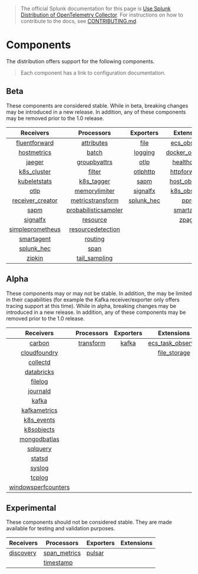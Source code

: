 > The official Splunk documentation for this page is [Use Splunk Distribution of OpenTelemetry Collector](https://docs.splunk.com/Observability/gdi/opentelemetry/resources.html). For instructions on how to contribute to the docs, see [CONTRIBUTING.md](../CONTRIBUTING.md#documentation).

# Components

The distribution offers support for the following components.

> Each component has a link to configuration documentation.

## Beta

These components are considered stable. While in beta, breaking changes may be
introduced in a new release. In addition, any of these components may be
removed prior to the 1.0 release.

|                                                             Receivers                                                             | Processors                                                                                                                                  | Exporters                                                                                                            |                                                            Extensions                                                            |
|:---------------------------------------------------------------------------------------------------------------------------------:| :--------:                                                                                                                                  | :-------:                                                                                                            |:--------------------------------------------------------------------------------------------------------------------------------:|
|    [fluentforward](https://github.com/open-telemetry/opentelemetry-collector-contrib/tree/main/receiver/fluentforwardreceiver)    | [attributes](https://github.com/open-telemetry/opentelemetry-collector-contrib/tree/main/processor/attributesprocessor)                     | [file](https://github.com/open-telemetry/opentelemetry-collector-contrib/tree/main/exporter/fileexporter)            |    [ecs_observer](https://github.com/open-telemetry/opentelemetry-collector-contrib/tree/main/extension/observer/ecsobserver)    | | |
|      [hostmetrics](https://github.com/open-telemetry/opentelemetry-collector-contrib/tree/main/receiver/hostmetricsreceiver)      | [batch](https://github.com/open-telemetry/opentelemetry-collector/tree/main/processor/batchprocessor)                                       | [logging](https://github.com/open-telemetry/opentelemetry-collector/tree/main/exporter/loggingexporter)              | [docker_observer](https://github.com/open-telemetry/opentelemetry-collector-contrib/tree/main/extension/observer/dockerobserver) | | |
|           [jaeger](https://github.com/open-telemetry/opentelemetry-collector-contrib/tree/main/receiver/jaegerreceiver)           | [groupbyattrs](https://github.com/open-telemetry/opentelemetry-collector-contrib/tree/main/processor/groupbyattrsprocessor)                 | [otlp](https://github.com/open-telemetry/opentelemetry-collector/tree/main/exporter/otlpexporter)                    |    [healthcheck](https://github.com/open-telemetry/opentelemetry-collector-contrib/tree/main/extension/healthcheckextension)     | | |
|      [k8s_cluster](https://github.com/open-telemetry/opentelemetry-collector-contrib/tree/main/receiver/k8sclusterreceiver)       | [filter](https://github.com/open-telemetry/opentelemetry-collector-contrib/tree/main/processor/filterprocessor)                             | [otlphttp](https://github.com/open-telemetry/opentelemetry-collector/tree/main/exporter/otlphttpexporter)            |       [httpforwarder](https://github.com/open-telemetry/opentelemetry-collector-contrib/tree/main/extension/httpforwarder)       | | |
|     [kubeletstats](https://github.com/open-telemetry/opentelemetry-collector-contrib/tree/main/receiver/kubeletstatsreceiver)     | [k8s_tagger](https://github.com/open-telemetry/opentelemetry-collector-contrib/tree/main/processor/k8sattributesprocessor)                  | [sapm](https://github.com/open-telemetry/opentelemetry-collector-contrib/tree/main/exporter/sapmexporter)            |   [host_observer](https://github.com/open-telemetry/opentelemetry-collector-contrib/tree/main/extension/observer/hostobserver)   | | |
|                 [otlp](https://github.com/open-telemetry/opentelemetry-collector/tree/main/receiver/otlpreceiver)                 | [memorylimiter](https://github.com/open-telemetry/opentelemetry-collector/blob/main/processor/memorylimiterprocessor)                       | [signalfx](https://github.com/open-telemetry/opentelemetry-collector-contrib/tree/main/exporter/signalfxexporter)    |    [k8s_observer](https://github.com/open-telemetry/opentelemetry-collector-contrib/tree/main/extension/observer/k8sobserver)    | | |
|     [receiver_creator](https://github.com/open-telemetry/opentelemetry-collector-contrib/tree/main/receiver/receivercreator)      | [metricstransform](https://github.com/open-telemetry/opentelemetry-collector-contrib/tree/main/processor/metricstransformprocessor)         | [splunk_hec](https://github.com/open-telemetry/opentelemetry-collector-contrib/tree/main/exporter/splunkhecexporter) |          [pprof](https://github.com/open-telemetry/opentelemetry-collector-contrib/tree/main/extension/pprofextension)           | | |
|             [sapm](https://github.com/open-telemetry/opentelemetry-collector-contrib/tree/main/receiver/sapmreceiver)             | [probabilisticsampler](https://github.com/open-telemetry/opentelemetry-collector-contrib/tree/main/processor/probabilisticsamplerprocessor) |                                                                                                                      |                                        [smartagent](../pkg/extension/smartagentextension)                                        | | |
|         [signalfx](https://github.com/open-telemetry/opentelemetry-collector-contrib/tree/main/receiver/signalfxreceiver)         | [resource](https://github.com/open-telemetry/opentelemetry-collector-contrib/tree/main/processor/resourceprocessor)                         |                                                                                                                      |             [zpages](https://github.com/open-telemetry/opentelemetry-collector/tree/main/extension/zpagesextension)              | | |
| [simpleprometheus](https://github.com/open-telemetry/opentelemetry-collector-contrib/tree/main/receiver/simpleprometheusreceiver) | [resourcedetection](https://github.com/open-telemetry/opentelemetry-collector-contrib/tree/main/processor/resourcedetectionprocessor)       |                                                                                                                      |                                                                                                                                  | | |
|                                         [smartagent](../pkg/receiver/smartagent)                                          | [routing](https://github.com/open-telemetry/opentelemetry-collector-contrib/tree/main/processor/routingprocessor)                           |                                                                                                                      |                                                                                                                                  | | |
|       [splunk_hec](https://github.com/open-telemetry/opentelemetry-collector-contrib/tree/main/receiver/splunkhecreceiver)        | [span](https://github.com/open-telemetry/opentelemetry-collector-contrib/tree/main/processor/spanprocessor)                                 |                                                                                                                      |                                                                                                                                  | | |
|           [zipkin](https://github.com/open-telemetry/opentelemetry-collector-contrib/tree/main/receiver/zipkinreceiver)           | [tail_sampling](https://github.com/open-telemetry/opentelemetry-collector-contrib/tree/main/processor/tailsamplingprocessor)                                                                                                                                               |                                                                                                                      |                                                                                                                                  | | |

## Alpha

These components may or may not be stable. In addition, the may be limited in
their capabilities (for example the Kafka receiver/exporter only offers tracing
support at this time). While in alpha, breaking changes may be introduced in a
new release. In addition, any of these components may be removed prior to the
1.0 release.

| Receivers                                                                                                                                | Processors | Exporters                                                                                           | Extensions |
| :-------:                                                                                                                                | :--------: | :-------:                                                                                           | :--------: |
| [carbon](https://github.com/open-telemetry/opentelemetry-collector-contrib/tree/main/receiver/carbonreceiver)                            | [transform](https://github.com/open-telemetry/opentelemetry-collector-contrib/tree/main/processor/transformprocessor)            | [kafka](https://github.com/open-telemetry/opentelemetry-collector-contrib/tree/main/exporter/kafkaexporter) | [ecs_task_observer](https://github.com/open-telemetry/opentelemetry-collector-contrib/blob/main/extension/observer/ecstaskobserver) |
| [cloudfoundry](https://github.com/open-telemetry/opentelemetry-collector-contrib/tree/main/receiver/cloudfoundryreceiver)                |            |                                                                                                     | [file_storage](https://github.com/open-telemetry/opentelemetry-collector-contrib/tree/main/extension/storage/filestorage) |
| [collectd](https://github.com/open-telemetry/opentelemetry-collector-contrib/tree/main/receiver/collectdreceiver)                        |            |                                                                                                     |            |
| [databricks](../internal/receiver/databricksreceiver)                                                                                    |            |                                                                                                     |            |
| [filelog](https://github.com/open-telemetry/opentelemetry-collector-contrib/tree/main/receiver/filelogreceiver)                          |            |                                                                                                     |            |
| [journald](https://github.com/open-telemetry/opentelemetry-collector-contrib/tree/main/receiver/journaldreceiver)                        |            |                                                                                                     |            |
| [kafka](https://github.com/open-telemetry/opentelemetry-collector-contrib/tree/main/receiver/kafkareceiver)                              |            |                                                                                                     |            |
| [kafkametrics](https://github.com/open-telemetry/opentelemetry-collector-contrib/tree/main/receiver/kafkametricsreceiver)                |            |                                                                                                     |            |
| [k8s_events](https://github.com/open-telemetry/opentelemetry-collector-contrib/tree/main/receiver/k8seventsreceiver)                     |            |                                                                                                     |            |
| [k8sobjects](https://github.com/open-telemetry/opentelemetry-collector-contrib/tree/main/receiver/k8sobjectsreceiver)                   |            |                                                                                                     |            |
| [mongodbatlas](https://github.com/open-telemetry/opentelemetry-collector-contrib/tree/main/receiver/mongodbatlasreceiver)                |            |                                                                                                     |            |
| [sqlquery](https://github.com/open-telemetry/opentelemetry-collector-contrib/tree/main/receiver/sqlqueryreceiver)                        |            |                                                                                                     |            |
| [statsd](https://github.com/open-telemetry/opentelemetry-collector-contrib/tree/main/receiver/statsdreceiver)                            |            |                                                                                                     |            |
| [syslog](https://github.com/open-telemetry/opentelemetry-collector-contrib/tree/main/receiver/syslogreceiver)                            |            |                                                                                                     |            |
| [tcplog](https://github.com/open-telemetry/opentelemetry-collector-contrib/tree/main/receiver/tcplogreceiver)                            |            |                                                                                                     |            |
| [windowsperfcounters](https://github.com/open-telemetry/opentelemetry-collector-contrib/tree/main/receiver/windowsperfcountersreceiver)  |            |                                                                                                     |            |

## Experimental

These components should not be considered stable. They are made available
for testing and validation purposes.

| Receivers                                           | Processors                                                                                                                 | Exporters                                     | Extensions |
|-----------------------------------------------------|----------------------------------------------------------------------------------------------------------------------------|-----------------------------------------------|------------|
| [discovery](../internal/receiver/discoveryreceiver) | [span_metrics](https://github.com/open-telemetry/opentelemetry-collector-contrib/tree/main/processor/spanmetricsprocessor) | [pulsar](../internal/exporter/pulsarexporter) |            |
|                                                     | [timestamp](../pkg/processor/timestamp)                                                                                    |                                               |            |
